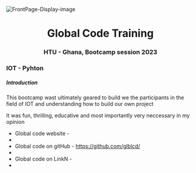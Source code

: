 ![FrontPage-Display-image](https://avatars.githubusercontent.com/u/30696523?s=200&v=4)

<h1 align="center">Global Code Training</h1>
<h3 align="center">HTU - Ghana, Bootcamp session 2023</h3>

<h3>IOT - Pyhton</h3>
<h5>Introduction</h5>

<p>This bootcamp wast ultimately geared to build we the participants in the field of IOT and understanding how to build our own project</p>
<p>It was fun, thrilling, educative and most importantly very neccessary in my opinion</p>

<ul>
<li>Global code website - <a> </a><li>
<li>Global code on gitHub - <a href="https://github.com/glblcd/">https://github.com/glblcd/</a><li>
<li>Global code on LinkN - <a> </a><li>
<ul>